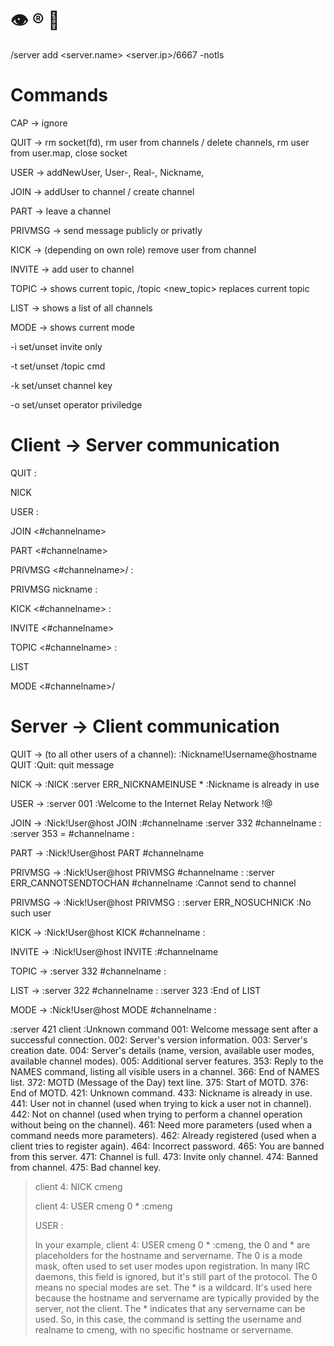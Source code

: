 # :eye: :registered: :ocean: 


/server add <server.name> <server.ip>/6667 -notls


# Commands

CAP -> ignore

QUIT -> rm socket(fd), rm user from channels / delete channels, rm user from user.map, close socket

USER -> addNewUser, User-, Real-, Nickname,  

JOIN -> addUser to channel / create channel

PART ->	leave a channel

PRIVMSG -> send message publicly or privatly 

KICK -> (depending on own role) remove user from channel

INVITE -> add user to channel

TOPIC -> shows current topic, /topic <new_topic> replaces current topic

LIST -> shows a list of all channels

MODE -> shows current mode
	
 -i set/unset invite only

 -t set/unset /topic cmd

 -k set/unset channel key

 -o set/unset operator priviledge 


# Client -> Server communication

QUIT :<quit message>

NICK <new-nickname>

USER <username> <hostname> <servername> :<realname> 

JOIN <#channelname>

PART <#channelname>

PRIVMSG <#channelname>/<nickname> :<message>

PRIVMSG nickname :<message>

KICK <#channelname> <nickname> :<reason>

INVITE <nickname> <#channelname>

TOPIC <#channelname> :<new topic>

LIST

MODE <#channelname>/<nickname> <mode>


# Server -> Client communication

QUIT 	->		(to all other users of a channel): :Nickname!Username@hostname QUIT :Quit: quit message

NICK 	->		:NICK <old-nickname> <new-nickname>
			:server ERR_NICKNAMEINUSE * <new-nickname> :Nickname is already in use
				
USER 	->		:server 001 <nickname> :Welcome to the Internet Relay Network <nick>!<user>@<host>

JOIN 	->		:Nick!User@host JOIN :#channelname
			:server 332 <nickname> #channelname :<topic>
			:server 353 <nickname> = #channelname :<nicknames>

PART 	->		:Nick!User@host PART #channelname

PRIVMSG ->		:Nick!User@host PRIVMSG #channelname :<message> 
			:server ERR_CANNOTSENDTOCHAN <nickname> #channelname :Cannot send to channel

PRIVMSG	->		:Nick!User@host PRIVMSG <nickname> :<message>
			:server ERR_NOSUCHNICK <nickname> :No such user

KICK 	->		:Nick!User@host KICK #channelname <nickname> :<reason>

INVITE 	->		:Nick!User@host INVITE <nickname> :#channelname

TOPIC 	->		:server 332 <nickname> #channelname :<topic>

LIST	->		:server 322 <nickname> #channelname <user count> :<topic>
			:server 323 <nickname> :End of LIST

MODE 	->		:Nick!User@host MODE #channelname :<mode>




:server 421 client :Unknown command
001: Welcome message sent after a successful connection.
002: Server's version information.
003: Server's creation date.
004: Server's details (name, version, available user modes, available channel modes).
005: Additional server features.
353: Reply to the NAMES command, listing all visible users in a channel.
366: End of NAMES list.
372: MOTD (Message of the Day) text line.
375: Start of MOTD.
376: End of MOTD.
421: Unknown command.
433: Nickname is already in use.
441: User not in channel (used when trying to kick a user not in channel).
442: Not on channel (used when trying to perform a channel operation without being on the channel).
461: Need more parameters (used when a command needs more parameters).
462: Already registered (used when a client tries to register again).
464: Incorrect password.
465: You are banned from this server.
471: Channel is full.
473: Invite only channel.
474: Banned from channel.
475: Bad channel key.


>client 4: NICK cmeng
>
>client 4: USER cmeng 0 * :cmeng
>
>USER <username> <hostname> <servername> :<realname>
>
>In your example, client 4: USER cmeng 0 * :cmeng, the 0 and * are placeholders for the hostname and servername.
The 0 is a mode mask, often used to set user modes upon registration. In many IRC daemons, this field is ignored, but it's still part of the protocol. The 0 means no special modes are set.
The * is a wildcard. It's used here because the hostname and servername are typically provided by the server, not the client. The * indicates that any servername can be used.
So, in this case, the command is setting the username and realname to cmeng, with no specific hostname or servername.
